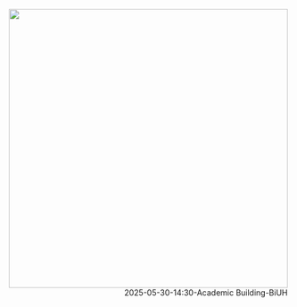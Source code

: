 
<p align="right">
  <img src="https://www.biuh-dt.com/img/20250530_biuh_building_small.jpg" width="500">
  <br>
  2025-05-30-14:30-Academic Building-BiUH
</p>


